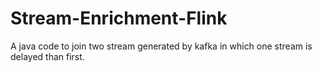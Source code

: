 # Stream-Enrichment-Flink
A java code to join two stream generated by kafka in which one stream is delayed than first. 
